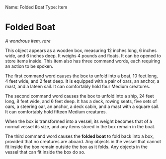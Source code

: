 Name: Folded Boat
Type: Item

# Folded Boat
_A wondrous item, rare_

This object appears as a wooden box, measuring 12 inches long, 6 inches wide, and 6 inches deep. It weighs 4 pounds and floats. It can be opened to store items inside. This item also has three command words, each requiring an action to be spoken.

The first command word causes the box to unfold into a boat, 10 feet long, 4 feet wide, and 2 feet deep. It is equipped with a pair of oars, an anchor, a mast, and a lateen sail. It can comfortably hold four Medium creatures.

The second command word causes the box to unfold into a ship, 24 feet long, 8 feet wide, and 6 feet deep. It has a deck, rowing seats, five sets of oars, a steering oar, an anchor, a deck cabin, and a mast with a square sail. It can comfortably hold fifteen Medium creatures.

When the box is transformed into a vessel, its weight becomes that of a normal vessel its size, and any items stored in the box remain in the boat.

The third command word causes the **folded boat** to fold back into a box, provided that no creatures are aboard. Any objects in the vessel that cannot fit inside the box remain outside the box as it folds. Any objects in the vessel that can fit inside the box do so.